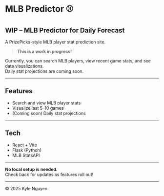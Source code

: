 # MLB Predictor ⚾️

## WIP – MLB Predictor for Daily Forecast

A PrizePicks-style MLB player stat prediction site.

> **This is a work in progress!**

Currently, you can search MLB players, view recent game stats, and see data visualizations.  
Daily stat projections are coming soon.

---

## Features

- Search and view MLB player stats
- Visualize last 5–10 games
- (Coming soon) Daily stat projections

---

## Tech

- React + Vite
- Flask (Python)
- MLB StatsAPI

---

**No local setup is needed.**  
Check back for updates as features roll out!

---

© 2025 Kyle Nguyen
